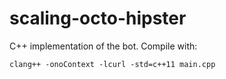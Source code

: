 scaling-octo-hipster
====================

C++ implementation of the bot.
Compile with:
```
clang++ -onoContext -lcurl -std=c++11 main.cpp
```
